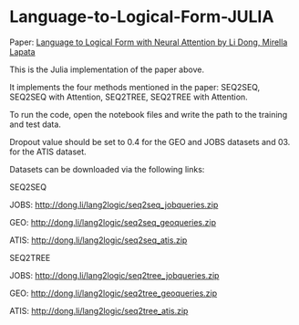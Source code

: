 # Language-to-Logical-Form-JULIA

Paper: [Language to Logical Form with Neural Attention by Li Dong, Mirella Lapata]([url](https://arxiv.org/abs/1601.01280))

This is the Julia implementation of the paper above.

It implements the four methods mentioned in the paper: SEQ2SEQ, SEQ2SEQ with Attention, SEQ2TREE, SEQ2TREE with Attention.

To run the code, open the notebook files and write the path to the training and test data.

Dropout value should be set to 0.4 for the GEO and JOBS datasets and 03. for the ATIS dataset.

Datasets can be downloaded via the following links:

SEQ2SEQ

JOBS: http://dong.li/lang2logic/seq2seq_jobqueries.zip

GEO: http://dong.li/lang2logic/seq2seq_geoqueries.zip

ATIS: http://dong.li/lang2logic/seq2seq_atis.zip

SEQ2TREE

JOBS: http://dong.li/lang2logic/seq2tree_jobqueries.zip

GEO: http://dong.li/lang2logic/seq2tree_geoqueries.zip

ATIS: http://dong.li/lang2logic/seq2tree_atis.zip
